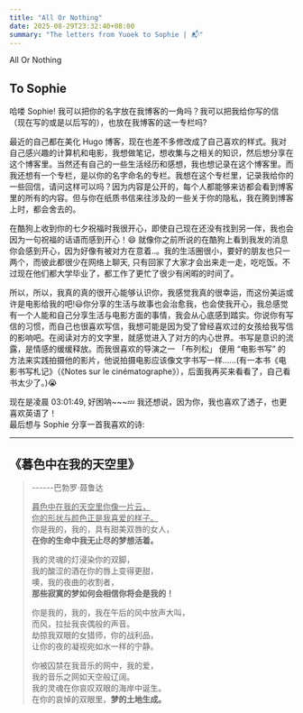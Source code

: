 ```yaml
---
title: "All Or Nothing"
date: 2025-08-29T23:32:40+08:00
summary: "The letters from Yuoek to Sophie | 📬"
---
```


<!-- require APlayer -->
<link rel="stylesheet" href="/renderjs/aplayer/dist/APlayer.min.css">
<script src="/renderjs/aplayer/dist/APlayer.min.js"></script>
<!-- require MetingJS -->
<script src="/renderjs/meting/dist/Meting.min.js"></script>


<p class="fonts-delphiaVillagefont"> All Or Nothing </p>

<meting-js
    name="Lava (From _Lava_) "
    artist="Kuana Torres Kahele_Napua Greig_James Ford Murphy"
    url="/voice/kugou/sophieSong/Lava (From _Lava_) - Kuana Torres Kahele_Napua Greig_James Ford Murphy/Lava (From 'Lava').mp3 "
    cover="/voice/kugou/sophieSong/Lava (From _Lava_) - Kuana Torres Kahele_Napua Greig_James Ford Murphy/Lava (From 'Lava')_封面.jpg"
    lrc="/voice/kugou/sophieSong/Lava (From _Lava_) - Kuana Torres Kahele_Napua Greig_James Ford Murphy/Lava (From 'Lava')_合并歌词.lrc" 
    autoplay="false"
    loop="false"
    mutex="true">
</meting-js>

## To Sophie

<p class="fonts-letter-zh"> 哈喽 Sophie! 我可以把你的名字放在我博客的一角吗？我可以把我给你写的信（现在写的或是以后写的），也放在我博客的这一专栏吗? </p>
<p class="fonts-letter-zh"> 最近的自己都在美化 Hugo 博客，现在也差不多修改成了自己喜欢的样式。我对自己感兴趣的计算机和电影，我想做笔记，想收集与之相关的知识，然后想分享在这个博客里。当然还有自己的一些生活经历和感想，我也想记录在这个博客里。而我还想有一个专栏，是以你的名字命名的专栏。我想在这个专栏里，记录我给你的一些回信，请问这样可以吗？因为内容是公开的，每个人都能够来访都会看到博客里的所有的内容。但与你在纸质书信来往涉及的一些关于你的隐私，我在腾到博客上时，都会舍去的。  </p>
<p class="fonts-letter-zh"> 在酷狗上收到你的七夕祝福时我很开心，即使自己现在还没有找到另一伴，我也会因为一句祝福的话语而感到开心！😄 就像你之前所说的在酷狗上看到我发的消息你会感到开心，因为好像有被对方在意着..。我的生活圈很小，要好的朋友也只一两个，而彼此都很少在网络上聊天, 只有回家了大家才会出来走一走，吃吃饭。不过现在他们都大学毕业了，都工作了更忙了很少有闲暇的时间了。 </p>
<p class="fonts-letter-zh"> 所以，所以，我真的真的很开心能够认识你，我感觉我真的很幸运，而这份美运或许是电影给我的吧!😃你分享的生活与故事也会治愈我，也会使我开心，我总感觉有一个人能和自己分享生活与电影方面的事情，我会从心底感到踏实。你说你有写信的习惯，而自己也很喜欢写信，我想可能是因为受了曾经喜欢过的女孩给我写信的影响吧。在阅读对方的文字里，就感觉进入了对方的内心世界。书写是意识的流露，是情感的缓缓释放。而我很喜欢的导演之一 「布列松」 便用 “电影书写” 的方法来实践拍摄他的影片，他说拍摄电影应该像文字书写一样......(有一本书《电影书写札记》（《Notes sur le cinématographe》），后面我再买来看看了，自己看书太少了。)😭</p>
<p class="fonts-letter-zh"> 现在是凌晨 03:01:49, 好困呐~~~💤 我还想说，因为你，我也喜欢了透子，也更喜欢英语了！<br> 最后想与 Sophie 分享一首我喜欢的诗:  </p>

---

## 《暮色中在我的天空里》

>    \-\-\-\-\-\-巴勃罗·聂鲁达
>
> <u>暮色中在我的天空里你像一片云，</u>    
> <u>你的形状与颜色正是我喜爱的样子。 </u>  
> 你是我的，我的，具有甜美双唇的女人，  
> **在你的生命中我无止尽的梦想活着。**  
> 
> 我的灵魂的灯浸染你的双脚，    
> 我的酸涩的酒在你的唇上变得更甜，  
> 噢，我的夜曲的收割者，    
> **那些寂寞的梦如何会相信你将会是我的！**  
> 
> 你是我的，我的，我在午后的风中放声大叫，  
> 而风，拉扯我丧偶般的声音。    
> 劫掠我双眼的女猎师，你的战利品，  
> 让你的夜的凝视宛如水一样的宁静。  
> 
> 你被囚禁在我音乐的网中，我的爱，  
> 我的音乐之网如天空般辽阔。    
> 我的灵魂在你哀叹双眼的海岸中诞生。    
> 在你的哀悼的双眼里，**梦的土地生成。**    


